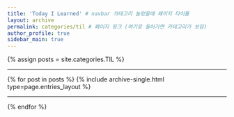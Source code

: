 ```yaml
---
title: 'Today I Learned' # navbar 카테고리 눌렀을때 페이지 타이틀
layout: archive
permalink: categories/til # 페이지 링크 (여기로 들어가면 카테고리가 보임)
author_profile: true
sidebar_main: true
---
```


{% assign posts = site.categories.TIL %} <hr />
{% for post in posts %} {% include archive-single.html type=page.entries_layout %} <hr/>{% endfor %}

&nbsp;
